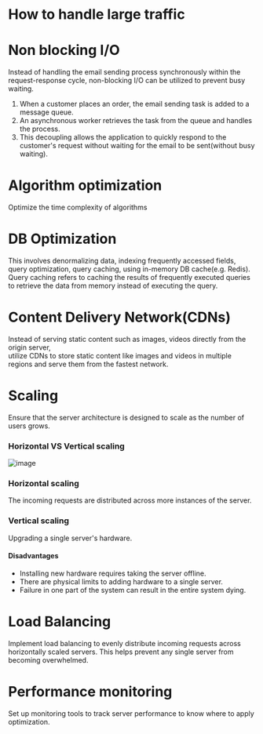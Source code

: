 # How to handle large traffic
# Non blocking I/O
Instead of handling the email sending process synchronously within the request-response cycle, non-blocking I/O can be utilized to prevent busy waiting.
1. When a customer places an order, the email sending task is added to a message queue.
2. An asynchronous worker retrieves the task from the queue and handles the process.
3. This decoupling allows the application to quickly respond to the customer's request without waiting for the email to be sent(without busy waiting).

# Algorithm optimization
Optimize the time complexity of algorithms

# DB Optimization
This involves denormalizing data, indexing frequently accessed fields, query optimization, query caching, using in-memory DB cache(e.g. Redis).<br>
Query caching refers to caching the results of frequently executed queries to retrieve the data from memory instead of executing the query.<br>

# Content Delivery Network(CDNs)
Instead of serving static content such as images, videos directly from the origin server,<br>
utilize CDNs to store static content like images and videos in multiple regions and serve them from the fastest network.

# Scaling
Ensure that the server architecture is designed to scale as the number of users grows.

### Horizontal VS Vertical scaling
![image](https://github.com/vacu9708/Fundamental-knowledge/assets/67142421/72d184d4-a383-40ef-b036-0b7e9357cf51)<br>
### Horizontal scaling
The incoming requests are distributed across more instances of the server.<br>

### Vertical scaling
Upgrading a single server's hardware.
#### Disadvantages
- Installing new hardware requires taking the server offline.
- There are physical limits to adding hardware to a single server.
- Failure in one part of the system can result in the entire system dying.

# Load Balancing
Implement load balancing to evenly distribute incoming requests across horizontally scaled servers. This helps prevent any single server from becoming overwhelmed.

# Performance monitoring
Set up monitoring tools to track server performance to know where to apply optimization.
